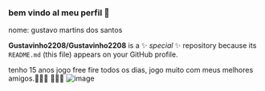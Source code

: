 ### bem vindo al meu perfil 👋

nome: gustavo martins dos santos


**Gustavinho2208/Gustavinho2208** is a ✨ _special_ ✨ repository because its `README.md` (this file) appears on your GitHub profile.

tenho 15 anos jogo free fire todos os dias, jogo muito com meus melhores amigos.🤑🤑🤑
🤑🤑🤑
![image](https://github.com/user-attachments/assets/0bf5b73a-88bc-4a7d-a21b-e6d717e84cb9)
